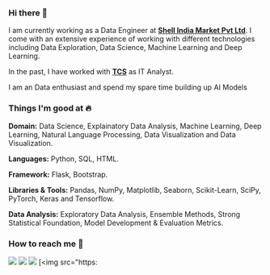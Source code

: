 ### Hi there 👋

I am currently working as a Data Engineer at [**Shell India Market Pvt Ltd**](https://www.shell.in). I come with an extensive experience of working with different technologies including Data Exploration, Data Science, Machine Learning and Deep Learning.

In the past, I have worked with [**TCS**](https://www.tcs.com/) as IT Analyst. 

I am an Data enthusiast and spend my spare time building up AI Models


### Things I'm good at :fire:

**Domain:** Data Science, Explainatory Data Analysis, Machine Learning, Deep Learning, Natural Language Processing, Data Visualization and Data Visualization.

**Languages:**  Python, SQL, HTML.

**Framework:** Flask, Bootstrap.

**Libraries & Tools:** Pandas, NumPy, Matplotlib, Seaborn, Scikit-Learn, SciPy, PyTorch, Keras and Tensorflow.

**Data Analysis:** Exploratory Data Analysis, Ensemble Methods, Strong Statistical Foundation, Model Development & Evaluation Metrics.

### How to reach me 📱

[<img target="_blank" src="https://img.icons8.com/cotton/64/000000/whatsapp--v4.png"/>](https://wa.me/919035828125) [<img target="_blank" src="https://img.icons8.com/doodle/64/000000/linkedin-circled.png"/>](https://www.linkedin.com/in/hargurjeet/) [<img target="_blank" src="https://img.icons8.com/dusk/64/000000/domain.png"/>](https://gurjeet333.medium.com/) [<img src="https:

